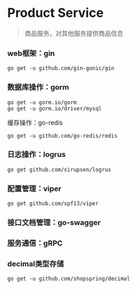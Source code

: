 # Product Service
> 商品服务，对其他服务提供商品信息

### web框架：gin

```shell 
go get -u github.com/gin-gonic/gin
```

### 数据库操作：gorm

```shell
go get -u gorm.io/gorm
go get -u gorm.io/driver/mysql
```
缓存操作：go-redis
```shell
go get -u github.com/go-redis/redis
```
### 日志操作：logrus 
```shell
go get github.com/sirupsen/logrus
```
### 配置管理：viper

```shell
go get github.com/spf13/viper
```
### 接口文档管理：go-swagger

### 服务通信：gRPC

### decimal类型存储
```shell
go get -u github.com/shopspring/decimal
```
